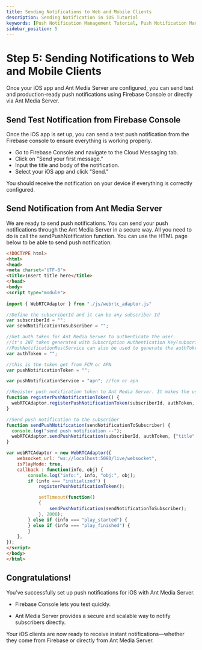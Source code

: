 ```yaml
---
title: Sending Notifications to Web and Mobile Clients 
description: Sending Notification in iOS Tutorial
keywords: [Push Notification Management Tutorial, Push Notification Management, Ant Media Server Documentation, Ant Media Server Tutorials]
sidebar_position: 5
---
```


# Step 5: Sending Notifications to Web and Mobile Clients

Once your iOS app and Ant Media Server are configured, you can send test and production-ready push notifications using Firebase Console or directly via Ant Media Server.

## Send Test Notification from Firebase Console

Once the iOS app is set up, you can send a test push notification from the Firebase console to ensure everything is working properly.

- Go to Firebase Console and navigate to the Cloud Messaging tab.
- Click on "Send your first message."
- Input the title and body of the notification.
- Select your iOS app and click "Send."

You should receive the notification on your device if everything is correctly configured.

## Send Notification from Ant Media Server

We are ready to send push notifications. You can send your push notifications through the Ant Media Server in a secure way. All you need to do is call the sendPushNotification function. You can use the HTML page below to be able to send push notification:

```html
<!DOCTYPE html>
<html>
<head>
<meta charset="UTF-8">
<title>Insert title here</title>
</head>
<body>
<script type="module">
	
import { WebRTCAdaptor } from "./js/webrtc_adaptor.js"

//Define the subscriberId and it can be any subscriber Id
var subscriberId = "";
var sendNotificationToSubscriber = "";

//Get auth token for Ant Media Server to authenticate the user.
//it's JWT token generated with Subscription Authentication Key(subscriptionAuthenticationKey) in Application settings with subscriberId claim  and it's value.
//PushNotificationRestService can also be used to generate the authToken
var authToken = "";

//this is the token get from FCM or APN
var pushNotificationToken = "";

var pushNotificationService = "apn"; //fcm or apn

//Register push notification token to Ant Media Server. It makes the user receive push notification. 
function registerPushNotificationToken() {
  webRTCAdaptor.registerPushNotificationToken(subscriberId, authToken, pushNotificationToken, pushNotificationService);
}

//Send push notification to the subscriber
function sendPushNotification(sendNotificationToSubscriber) {
  console.log("send push notification --");
  webRTCAdaptor.sendPushNotification(subscriberId, authToken, {"title":"This is a test message", "apn-topic":"io.antmedia.ios.webrtc.sample"}, [sendNotificationToSubscriber]);
}

var webRTCAdaptor = new WebRTCAdaptor({
    websocket_url: "ws://localhost:5080/live/websocket",
    isPlayMode: true,
    callback : function(info, obj) {
        console.log("info:", info, "obj:", obj);
        if (info === "initialized") {
            registerPushNotificationToken();

            setTimeout(function() 
			{
                sendPushNotification(sendNotificationToSubscriber);
            }, 2000);
        } else if (info === "play_started") {
        } else if (info === "play_finished") {
        }
    },
}); 
</script>
</body>
</html>
```

## Congratulations!

You’ve successfully set up push notifications for iOS with Ant Media Server.

* Firebase Console lets you test quickly.

* Ant Media Server provides a secure and scalable way to notify subscribers directly.

Your iOS clients are now ready to receive instant notifications—whether they come from Firebase or directly from Ant Media Server.